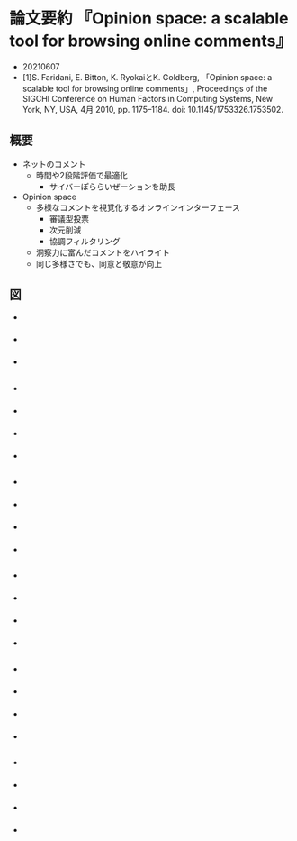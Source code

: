<!-- tex script for md -->
<script type="text/javascript" async src="https://cdnjs.cloudflare.com/ajax/libs/mathjax/2.7.7/MathJax.js?config=TeX-MML-AM_CHTML">
</script>
<script type="text/x-mathjax-config">
 MathJax.Hub.Config({
 tex2jax: {
 inlineMath: [['$', '$'] ],
 displayMath: [ ['$$','$$'], ["\\[","\\]"] ]
 }
 });
</script>

# 論文要約 『Opinion space: a scalable tool for browsing online comments』

- 20210607
- [1]S. Faridani, E. Bitton, K. RyokaiとK. Goldberg, 「Opinion space: a scalable tool for browsing online comments」, Proceedings of the SIGCHI Conference on Human Factors in Computing Systems, New York, NY, USA, 4月 2010, pp. 1175–1184. doi: 10.1145/1753326.1753502.

<!-- -------------------- -->

## 概要
- ネットのコメント
    - 時間や2段階評価で最適化
        - サイバーぽららいぜーションを助長
- Opinion space
    - 多様なコメントを視覚化するオンラインインターフェース
        - 審議型投票
        - 次元削減
        - 協調フィルタリング
    - 洞察力に富んだコメントをハイライト
    - 同じ多様さでも、同意と敬意が向上

## 図
- 

### 
- 

### 
- 

<!-- -------------------- -->

## 
- 

### 
- 

### 
- 

### 
- 

<!-- -------------------- -->

## 
- 

### 
- 

### 
- 

### 
- 

<!-- -------------------- -->

## 
- 

### 
- 

### 
- 

### 
- 

<!-- -------------------- -->

## 
- 

### 
- 

### 
- 

### 
- 

<!-- -------------------- -->

## 
- 

### 
- 

### 
- 

### 
- 

